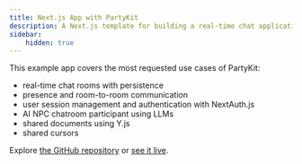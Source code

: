 ```yaml
---
title: Next.js App with PartyKit
description: A Next.js template for building a real-time chat application using PartyKit
sidebar:
    hidden: true
---
```


<!-- add images -->

This example app covers the most requested use cases of PartyKit:

- real-time chat rooms with persistence
- presence and room-to-room communication
- user session management and authentication with NextAuth.js
- AI NPC chatroom participant using LLMs
- shared documents using Y.js
- shared cursors

Explore [the GitHub repository](https://github.com/partykit/partykit-nextjs-chat-template) or [see it live](https://partykit-nextjs-chat-template.vercel.app/).
